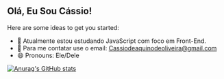 ## Olá, Eu Sou Cássio!

Here are some ideas to get you started:

- 🔭 Atualmente estou estudando JavaScript com foco em Front-End.
- 💬 Para me contatar use o email: Cassiodeaquinodeoliveira@gmail.com
- 😄 Pronouns: Ele/Dele

[![Anurag's GitHub stats](https://github-readme-stats.vercel.app/api?username=Cassio-Aquino)](https://github.com/anuraghazra/github-readme-stats)
